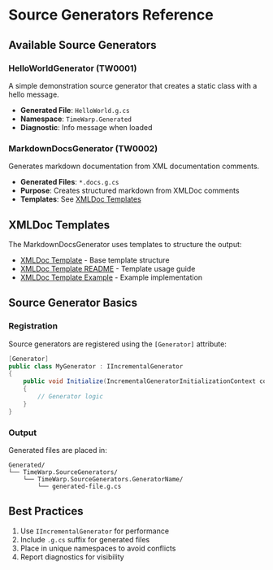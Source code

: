 # Source Generators Reference

## Available Source Generators

### HelloWorldGenerator (TW0001)

A simple demonstration source generator that creates a static class with a hello message.

- **Generated File**: `HelloWorld.g.cs`
- **Namespace**: `TimeWarp.Generated`
- **Diagnostic**: Info message when loaded

### MarkdownDocsGenerator (TW0002)

Generates markdown documentation from XML documentation comments.

- **Generated Files**: `*.docs.g.cs` 
- **Purpose**: Creates structured markdown from XMLDoc comments
- **Templates**: See [XMLDoc Templates](#xmldoc-templates)

## XMLDoc Templates

The MarkdownDocsGenerator uses templates to structure the output:

- [XMLDoc Template](./xmldoc-template.md) - Base template structure
- [XMLDoc Template README](./xmldoc-template-readme.md) - Template usage guide
- [XMLDoc Template Example](./xmldoc-template-example.md) - Example implementation

## Source Generator Basics

### Registration

Source generators are registered using the `[Generator]` attribute:

```csharp
[Generator]
public class MyGenerator : IIncrementalGenerator
{
    public void Initialize(IncrementalGeneratorInitializationContext context)
    {
        // Generator logic
    }
}
```

### Output

Generated files are placed in:
```
Generated/
└── TimeWarp.SourceGenerators/
    └── TimeWarp.SourceGenerators.GeneratorName/
        └── generated-file.g.cs
```

## Best Practices

1. Use `IIncrementalGenerator` for performance
2. Include `.g.cs` suffix for generated files
3. Place in unique namespaces to avoid conflicts
4. Report diagnostics for visibility